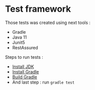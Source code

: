# Test framework 

Those tests was created using next tools :
- Gradle
- Java 11
- Junit5
- RestAssured

Steps to run tests :
- [Install JDK](https://www.azul.com/downloads/?package=jdk)
- [Install Gradle](https://docs.gradle.org/current/userguide/installation.html)
- [Build Gradle](https://docs.gradle.org/current/userguide/command_line_interface.html)
- And last step : run `gradle test`
